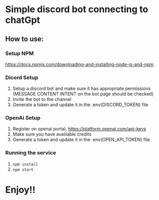 # Simple discord bot connecting to chatGpt

## How to use:

### Setup NPM
https://docs.npmjs.com/downloading-and-installing-node-js-and-npm  

### Dicord Setup
1. Setup a discord bot and make sure it has appropriate permissions (MESSAGE CONTENT INTENT on the bot page should be checked)
2. Invite the bot to the channel
3. Generate a token and update it in the .env(DISCORD_TOKEN) file

### OpenAi Setup
1. Register on openai portal, https://platform.openai.com/api-keys  
2. Make sure you have avaiilable credits
2. Generate a token and update it in the .env(OPEN_API_TOKEN) file

### Running the service
1. `npm install`
2. `npm start`


# Enjoy!!


